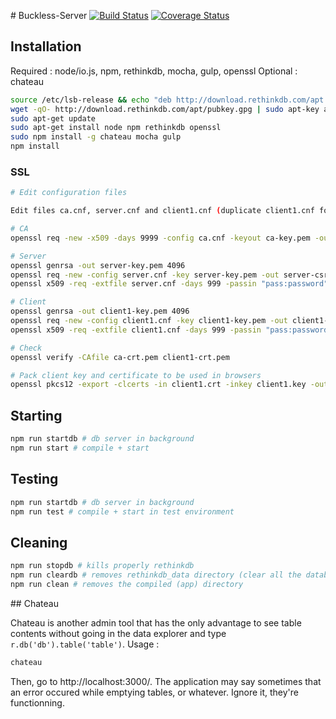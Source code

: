 # Buckless-Server
[![Build Status](https://travis-ci.org/buckless/Server.svg?branch=master)](https://travis-ci.org/buckless/Server) [![Coverage Status](https://coveralls.io/repos/github/buckless/Server/badge.svg?branch=master)](https://coveralls.io/github/buckless/Server?branch=master)

## Installation

Required : node/io.js, npm, rethinkdb, mocha, gulp, openssl
Optional : chateau

```sh
source /etc/lsb-release && echo "deb http://download.rethinkdb.com/apt $DISTRIB_CODENAME main" | sudo tee /etc/apt/sources.list.d/rethinkdb.list
wget -qO- http://download.rethinkdb.com/apt/pubkey.gpg | sudo apt-key add -
sudo apt-get update
sudo apt-get install node npm rethinkdb openssl
sudo npm install -g chateau mocha gulp
npm install
```

### SSL

```sh
# Edit configuration files

Edit files ca.cnf, server.cnf and client1.cnf (duplicate client1.cnf for every device)

# CA
openssl req -new -x509 -days 9999 -config ca.cnf -keyout ca-key.pem -out ca-crt.pem

# Server
openssl genrsa -out server-key.pem 4096
openssl req -new -config server.cnf -key server-key.pem -out server-csr.pem
openssl x509 -req -extfile server.cnf -days 999 -passin "pass:password" -in server-csr.pem -CA ca-crt.pem -CAkey ca-key.pem -CAcreateserial -out server-crt.pem

# Client
openssl genrsa -out client1-key.pem 4096
openssl req -new -config client1.cnf -key client1-key.pem -out client1-csr.pem
openssl x509 -req -extfile client1.cnf -days 999 -passin "pass:password" -in client1-csr.pem -CA ca-crt.pem -CAkey ca-key.pem -CAcreateserial -out client1-crt.pem

# Check
openssl verify -CAfile ca-crt.pem client1-crt.pem

# Pack client key and certificate to be used in browsers
openssl pkcs12 -export -clcerts -in client1.crt -inkey client1.key -out client1.p12
```

## Starting

```sh
npm run startdb # db server in background
npm run start # compile + start
```

## Testing

```sh
npm run startdb # db server in background
npm run test # compile + start in test environment
```

## Cleaning

```sh
npm run stopdb # kills properly rethinkdb
npm run cleardb # removes rethinkdb_data directory (clear all the database)
npm run clean # removes the compiled (app) directory
```

## Chateau

Chateau is another admin tool that has the only advantage to see table contents without going in the data explorer
and type `r.db('db').table('table')`.
Usage :
```sh
chateau
```

Then, go to http://localhost:3000/. The application may say sometimes that an error occured while emptying tables, or
whatever. Ignore it, they're functionning.
